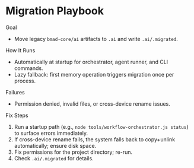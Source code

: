 # Migration Playbook

Goal
- Move legacy `bmad-core/ai` artifacts to `.ai` and write `.ai/.migrated`.

How It Runs
- Automatically at startup for orchestrator, agent runner, and CLI commands.
- Lazy fallback: first memory operation triggers migration once per process.

Failures
- Permission denied, invalid files, or cross-device rename issues.

Fix Steps
1) Run a startup path (e.g., `node tools/workflow-orchestrator.js status`) to surface errors immediately.
2) If cross-device rename fails, the system falls back to copy+unlink automatically; ensure disk space.
3) Fix permissions for the project directory; re-run.
4) Check `.ai/.migrated` for details.

